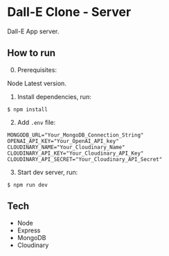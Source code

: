 # Dall-E Clone - Server

Dall-E App server.

## How to run

0. Prerequisites:

Node Latest version.

1. Install dependencies, run:

```
$ npm install
```

2. Add `.env` file:

```
MONGODB_URL="Your_MongoDB_Connection_String"
OPENAI_API_KEY="Your_OpenAI_API_key"
CLOUDINARY_NAME="Your_Cloudinary_Name"
CLOUDINARY_API_KEY="Your_Cloudinary_API_Key"
CLOUDINARY_API_SECRET="Your_Cloudinary_API_Secret"
```

3. Start dev server, run:

```
$ npm run dev
```

## Tech

- Node
- Express
- MongoDB
- Cloudinary
